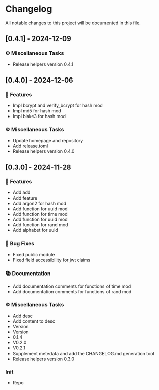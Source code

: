 # Changelog

All notable changes to this project will be documented in this file.

## [0.4.1] - 2024-12-09

### ⚙️ Miscellaneous Tasks

- Release helpers version 0.4.1

## [0.4.0] - 2024-12-06

### 🚀 Features

- Impl bcrypt and verify_bcrypt for hash mod
- Impl md5 for hash mod
- Impl blake3 for hash mod

### ⚙️ Miscellaneous Tasks

- Update homepage and repository
- Add release.toml
- Release helpers version 0.4.0

## [0.3.0] - 2024-11-28

### 🚀 Features

- Add add
- Add feature
- Add argon2 for hash mod
- Add function for uuid mod
- Add function for time mod
- Add function for uuid mod
- Add function for rand mod
- Add alphabet for uuid

### 🐛 Bug Fixes

- Fixed public module
- Fixed field accessibility for jwt claims

### 📚 Documentation

- Add documentation comments for functions of time mod
- Add documentation comments for functions of rand mod

### ⚙️ Miscellaneous Tasks

- Add desc
- Add content to desc
- Version
- Version
- 0.1.4
- V0.2.0
- V0.2.1
- Supplement metedata and add the CHANGELOG.md generation tool
- Release helpers version 0.3.0

### Init

- Repo

<!-- generated by git-cliff -->
